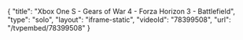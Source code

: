 {
    "title": "Xbox One S - Gears of War 4 - Forza Horizon 3 - Battlefield",
    "type": "solo",
    "layout": "iframe-static",
    "videoId": "78399508",
    "url": "\/tvpembed\/78399508"
}